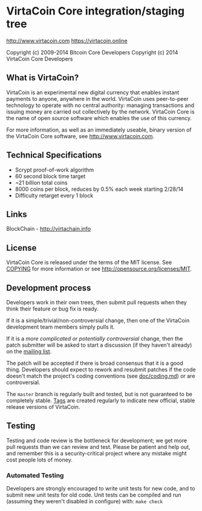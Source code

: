 VirtaCoin Core integration/staging tree
=====================================

http://www.virtacoin.com
https://virtacoin.online

Copyright (c) 2009-2014 Bitcoin Core Developers
Copyright (c) 2014 VirtaCoin Core Developers

What is VirtaCoin?
----------------

VirtaCoin is an experimental new digital currency that enables instant payments to
anyone, anywhere in the world. VirtaCoin uses peer-to-peer technology to operate
with no central authority: managing transactions and issuing money are carried
out collectively by the network. VirtaCoin Core is the name of open source
software which enables the use of this currency.

For more information, as well as an immediately useable, binary version of
the VirtaCoin Core software, see http://www.virtacoin.com.

Technical Specifications
---------------------

 - Scrypt proof-of-work algorithm
 - 60 second block time target
 - ~21 billion total coins
 - 8000 coins per block, reduces by 0.5% each week starting 2/28/14
 - Difficulty retarget every 1 block
 
Links
------------------------
BlockChain - http://virtachain.info

License
-------

VirtaCoin Core is released under the terms of the MIT license. See [COPYING](COPYING) for more
information or see http://opensource.org/licenses/MIT.

Development process
-------------------

Developers work in their own trees, then submit pull requests when they think
their feature or bug fix is ready.

If it is a simple/trivial/non-controversial change, then one of the VirtaCoin
development team members simply pulls it.

If it is a *more complicated or potentially controversial* change, then the patch
submitter will be asked to start a discussion (if they haven't already) on the
[mailing list](http://sourceforge.net/mailarchive/forum.php?forum_name=virtacoin-development).

The patch will be accepted if there is broad consensus that it is a good thing.
Developers should expect to rework and resubmit patches if the code doesn't
match the project's coding conventions (see [doc/coding.md](doc/coding.md)) or are
controversial.

The `master` branch is regularly built and tested, but is not guaranteed to be
completely stable. [Tags](https://github.com/bitcoin/bitcoin/tags) are created
regularly to indicate new official, stable release versions of VirtaCoin.

Testing
-------

Testing and code review is the bottleneck for development; we get more pull
requests than we can review and test. Please be patient and help out, and
remember this is a security-critical project where any mistake might cost people
lots of money.

### Automated Testing

Developers are strongly encouraged to write unit tests for new code, and to
submit new unit tests for old code. Unit tests can be compiled and run (assuming they weren't disabled in configure) with: `make check`
